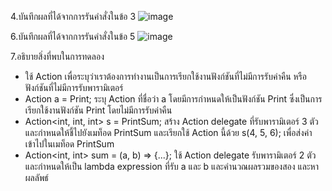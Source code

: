 4.บันทึกผลที่ได้จากการรันคำสั่งในข้อ 3
![image](https://github.com/65030121natthamon/03376836-OOP-2566-Lab-15/assets/144195611/99e683fd-a8f1-4fb2-80af-bebd9713f6a1)

6.บันทึกผลที่ได้จากการรันคำสั่งในข้อ 5
![image](https://github.com/65030121natthamon/03376836-OOP-2566-Lab-15/assets/144195611/4a85e85f-5b7a-4832-b56d-5f49282545e1)

7.อธิบายสิ่งที่พบในการทดลอง
- ใช้ Action เพื่อระบุว่าเราต้องการทำงานเป็นการเรียกใช้งานฟังก์ชันที่ไม่มีการรับค่าคืน หรือฟังก์ชันที่ไม่มีการรับพารามิเตอร์
- Action a = Print; ระบุ Action ที่ชื่อว่า a โดยมีการกำหนดให้เป็นฟังก์ชัน Print ซึ่งเป็นการเรียกใช้งานฟังก์ชัน Print โดยไม่มีการรับค่าคืน
- Action<int, int, int> s = PrintSum; สร้าง Action delegate ที่รับพารามิเตอร์ 3 ตัว และกำหนดให้ชี้ไปยังเมท็อด PrintSum และเรียกใช้ Action นี้ด้วย s(4, 5, 6); เพื่อส่งค่าเข้าไปในเมท็อด PrintSum
- Action<int, int> sum = (a, b) => {...}; ใช้ Action delegate รับพารามิเตอร์ 2 ตัว และกำหนดให้เป็น lambda expression ที่รับ a และ b และคำนวณผลรวมของสอง และหาผลลัพธ์ 
